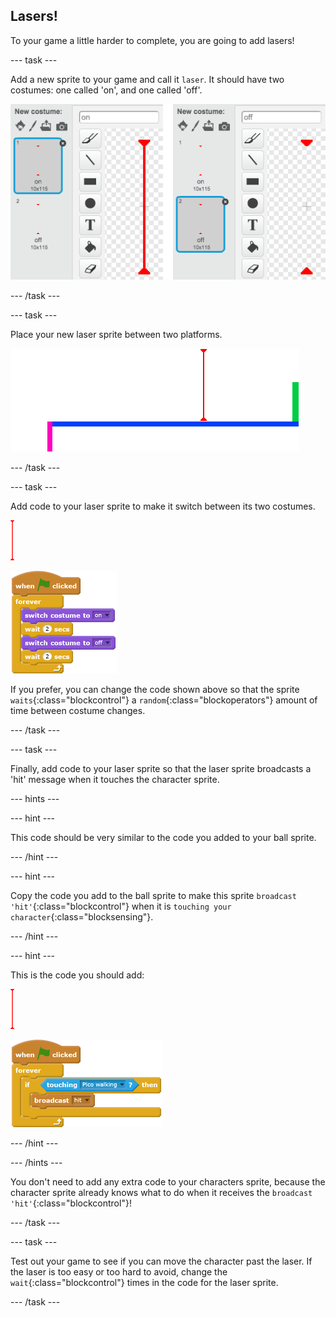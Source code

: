 ## Lasers!

To your game a little harder to complete, you are going to add lasers!

--- task ---

Add a new sprite to your game and call it `laser`. It should have two costumes: one called 'on', and one called 'off'.

![screenshot](images/dodge-lasers-costume.png)

--- /task ---

--- task ---

Place your new laser sprite between two platforms.

![screenshot](images/dodge-lasers-position.png)

--- /task ---

--- task ---

Add code to your laser sprite to make it switch between its two costumes.

![laser sprite](images/laser_sprite.png)

![blocks_1545216273_6414285](images/blocks_1545216273_6414285.png)

If you prefer, you can change the code shown above so that the sprite `waits`{:class="blockcontrol"} a `random`{:class="blockoperators"} amount of time between costume changes.

--- /task ---

--- task ---

Finally, add code to your laser sprite so that the laser sprite broadcasts a 'hit' message when it touches the character sprite. 

--- hints ---

--- hint ---

This code should be very similar to the code you added to your ball sprite.

--- /hint ---

--- hint ---

Copy the code you add to the ball sprite to make this sprite `broadcast 'hit'`{:class="blockcontrol"} when it is `touching your character`{:class="blocksensing"}.

--- /hint ---

--- hint ---

This is the code you should add:

![laser sprite](images/laser_sprite.png)

![blocks_1545216274_7236795](images/blocks_1545216274_7236795.png)

--- /hint ---

--- /hints ---

You don't need to add any extra code to your characters sprite, because the character sprite already knows what to do when it receives the `broadcast 'hit'`{:class="blockcontrol"}!

--- /task ---

--- task ---

Test out your game to see if you can move the character past the laser. If the laser is too easy or too hard to avoid, change the `wait`{:class="blockcontrol"} times in the code for the laser sprite.

--- /task ---
